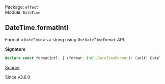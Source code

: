 Package: `effect`<br />
Module: `DateTime`<br />

## DateTime.formatIntl

Format a `DateTime` as a string using the `DateTimeFormat` API.

**Signature**

```ts
declare const formatIntl: { (format: Intl.DateTimeFormat): (self: DateTime) => string; (self: DateTime, format: Intl.DateTimeFormat): string; }
```

[Source](https://github.com/Effect-TS/effect/tree/main/packages/effect/src/DateTime.ts#L1605)

Since v3.6.0